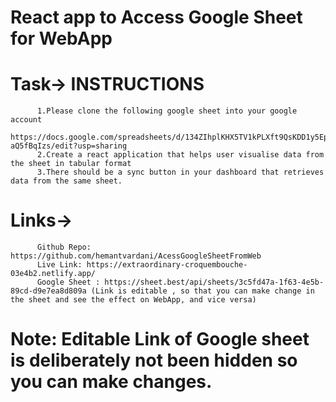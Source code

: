 # React app to Access Google Sheet for WebApp

# Task-> INSTRUCTIONS

          1.Please clone the following google sheet into your google account
          https://docs.google.com/spreadsheets/d/134ZIhplKHX5TV1kPLXft9QsKDD1y5Epmm-aQ5fBqIzs/edit?usp=sharing
          2.Create a react application that helps user visualise data from the sheet in tabular format
          3.There should be a sync button in your dashboard that retrieves data from the same sheet.
          

# Links->
          Github Repo: https://github.com/hemantvardani/AcessGoogleSheetFromWeb
          Live Link: https://extraordinary-croquembouche-03e4b2.netlify.app/
          Google Sheet : https://sheet.best/api/sheets/3c5fd47a-1f63-4e5b-89cd-d9e7ea8d809a (Link is editable , so that you can make change in the sheet and see the effect on WebApp, and vice versa)


# Note:   Editable Link of Google sheet is deliberately not been hidden so you can make changes.

